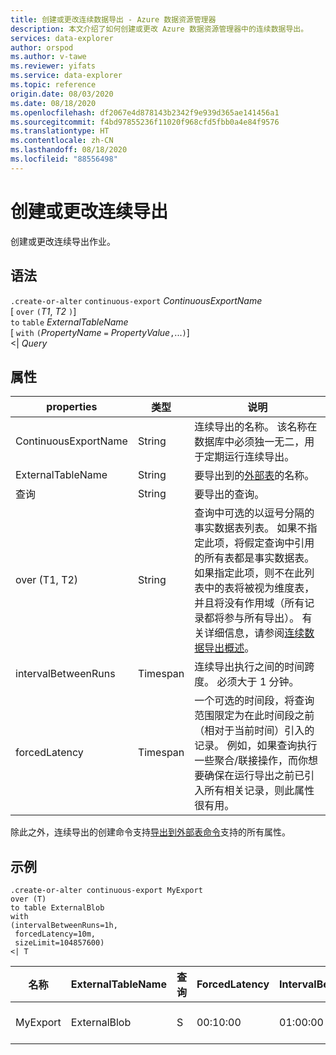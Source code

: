 ```yaml
---
title: 创建或更改连续数据导出 - Azure 数据资源管理器
description: 本文介绍了如何创建或更改 Azure 数据资源管理器中的连续数据导出。
services: data-explorer
author: orspod
ms.author: v-tawe
ms.reviewer: yifats
ms.service: data-explorer
ms.topic: reference
origin.date: 08/03/2020
ms.date: 08/18/2020
ms.openlocfilehash: df2067e4d878143b2342f9e939d365ae141456a1
ms.sourcegitcommit: f4bd97855236f11020f968cfd5fbb0a4e84f9576
ms.translationtype: HT
ms.contentlocale: zh-CN
ms.lasthandoff: 08/18/2020
ms.locfileid: "88556498"
---
```

# <a name="create-or-alter-continuous-export"></a>创建或更改连续导出

创建或更改连续导出作业。

## <a name="syntax"></a>语法

`.create-or-alter` `continuous-export` *ContinuousExportName* <br>
[ `over` `(`*T1*, *T2* `)`] <br>
`to` `table` *ExternalTableName* <br> [ `with` `(`*PropertyName* `=` *PropertyValue*`,`...`)`]<br>
\<| *Query*

## <a name="properties"></a>属性

| properties             | 类型     | 说明   |
|----------------------|----------|---------------------------------------|
| ContinuousExportName | String   | 连续导出的名称。 该名称在数据库中必须独一无二，用于定期运行连续导出。      |
| ExternalTableName    | String   | 要导出到的[外部表](../externaltables.md)的名称。  |
| 查询                | String   | 要导出的查询。  |
| over (T1, T2)        | String   | 查询中可选的以逗号分隔的事实数据表列表。 如果不指定此项，将假定查询中引用的所有表都是事实数据表。 如果指定此项，则不在此列表中的表将被视为维度表，并且将没有作用域（所有记录都将参与所有导出）。 有关详细信息，请参阅[连续数据导出概述](continuous-data-export.md)。 |
| intervalBetweenRuns  | Timespan | 连续导出执行之间的时间跨度。 必须大于 1 分钟。   |
| forcedLatency        | Timespan | 一个可选的时间段，将查询范围限定为在此时间段之前（相对于当前时间）引入的记录。 例如，如果查询执行一些聚合/联接操作，而你想要确保在运行导出之前已引入所有相关记录，则此属性很有用。

除此之外，连续导出的创建命令支持[导出到外部表命令](export-data-to-an-external-table.md)支持的所有属性。 

## <a name="example"></a>示例

```kusto
.create-or-alter continuous-export MyExport
over (T)
to table ExternalBlob
with
(intervalBetweenRuns=1h, 
 forcedLatency=10m, 
 sizeLimit=104857600)
<| T
```

| 名称     | ExternalTableName | 查询 | ForcedLatency | IntervalBetweenRuns | CursorScopedTables         | ExportProperties                   |
|----------|-------------------|-------|---------------|---------------------|----------------------------|------------------------------------|
| MyExport | ExternalBlob      | S     | 00:10:00      | 01:00:00            | [<br>  "['DB'].['S']"<br>] | {<br>  "SizeLimit":104857600<br>} |
